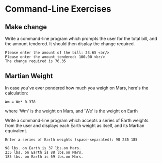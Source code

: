 # Command-Line Exercises



## Make change

Write a command-line program which prompts the user for the total bill, and the amount tendered. It should then display the change required.

```
Please enter the amount of the bill: 23.65 <br/>
Please enter the amount tendered: 100.00 <br/>
The change required is 76.35
```

## Martian Weight

In case you've ever pondered how much you weigh on Mars, here's the calculation:

    Wm = We* 0.378

where 'Wm' is the weight on Mars, and 'We' is the weight on Earth

Write a command-line program which accepts a series of Earth weights from the user
and displays each Earth weight as itself, and its Martian equivalent.

```
Enter a series of Earth weights (space-separated): 98 235 185

98 lbs. on Earth is 37 lbs.on Mars.
235 lbs. on Earth is 88 lbs.on Mars.
185 lbs. on Earth is 69 lbs.on Mars.
```